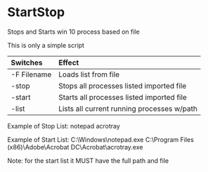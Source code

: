 # StartStop
Stops and Starts win 10 process based on file

This is only a simple script

| Switches                         | Effect                       |
| :--------------------------------| :--------------------------- |
| -F Filename                      |  Loads list from file        |
| -stop                            |  Stops all processes listed imported file        |
| -start                           |  Starts all processes listed imported file       |
| -list                            |  Lists all current running processes w/path       |

Example of Stop List:
notepad
acrotray

Example of Start List:
C:\Windows\notepad.exe
C:\Program Files (x86)\Adobe\Acrobat DC\Acrobat\acrotray.exe

Note: for the start list it MUST have the full path and file
